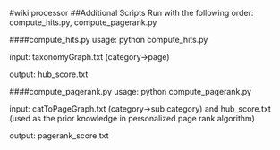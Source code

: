 #wiki processor
##Additional Scripts
Run with the following order: compute_hits.py, compute_pagerank.py

####compute_hits.py
usage: python compute_hits.py

input: taxonomyGraph.txt (category->page)

output: hub_score.txt

####compute_pagerank.py
usage: python compute_pagerank.py

input: catToPageGraph.txt (category->sub category)
    and hub_score.txt (used as the prior knowledge in personalized page rank algorithm)

output: pagerank_score.txt

